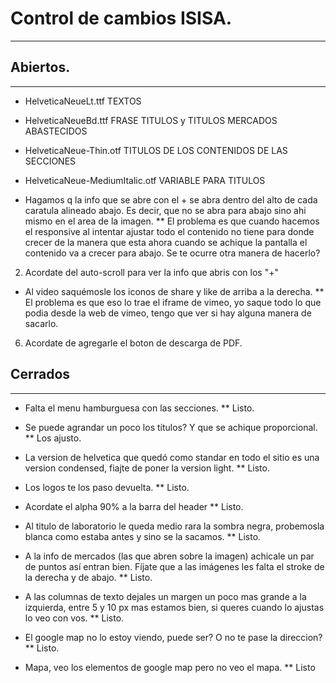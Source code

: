 # Control de cambios ISISA.
---

## Abiertos.
---

* HelveticaNeueLt.ttf TEXTOS
* HelveticaNeueBd.ttf FRASE TITULOS y TITULOS MERCADOS ABASTECIDOS
* HelveticaNeue-Thin.otf TITULOS DE LOS CONTENIDOS DE LAS SECCIONES
* HelveticaNeue-MediumItalic.otf VARIABLE PARA TITULOS

* Hagamos q la info que se abre con el + se abra dentro del alto de cada caratula alineado abajo.
Es decir, que no se abra para abajo sino ahi mismo en el area de la imagen.
** El problema es que cuando hacemos el responsive al intentar ajustar todo el contenido no tiene para donde crecer de la manera que esta ahora cuando se achique la pantalla el contenido va a crecer para abajo. Se te ocurre otra manera de hacerlo?

2. Acordate del auto-scroll para ver la info que abris con los "+"

* Al video saquémosle los iconos de share y like de arriba a la derecha.
** El problema es que eso lo trae el iframe de vimeo, yo saque todo lo que podia desde la web de vimeo, tengo que ver si hay alguna manera de sacarlo.

6. Acordate de agregarle el boton de descarga de PDF.


## Cerrados
---

* Falta el menu hamburguesa con las secciones.
** Listo.

* Se puede agrandar un poco los títulos? Y que se achique proporcional.
** Los ajusto.

* La version de helvetica que quedó como standar en todo el sitio es una version condensed, fiajte de poner la version light.
** Listo.

* Los logos te los paso devuelta.
** Listo. 

* Acordate el alpha 90% a la barra del header
** Listo.

* Al titulo de laboratorio le queda medio rara la sombra negra, probemosla blanca como estaba antes y sino se la sacamos.
** Listo.

* A la info de mercados (las que abren sobre la imagen) achicale un par de puntos así entran bien. Fíjate que a las imágenes les falta el stroke de la derecha y de abajo.
** Listo.

* A las columnas de texto dejales un margen un poco mas grande a la izquierda, entre 5 y 10 px mas estamos bien, si queres cuando lo ajustas lo veo con vos.
** Listo.

* El google map no lo estoy viendo, puede ser? O no te pase la direccion?
** Listo.

* Mapa, veo los elementos de google map pero no veo el mapa.
** Listo